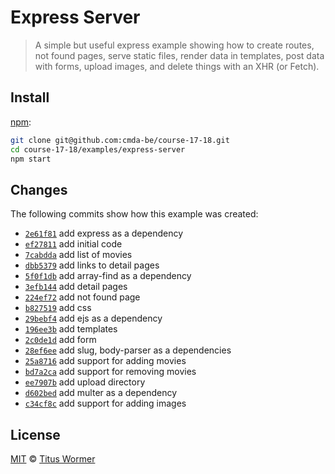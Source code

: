 # Express Server

> A simple but useful express example showing how to create routes, not found
> pages, serve static files, render data in templates, post data with forms,
> upload images, and delete things with an XHR (or Fetch).

## Install

[npm][]:

```bash
git clone git@github.com:cmda-be/course-17-18.git
cd course-17-18/examples/express-server
npm start
```

## Changes

The following commits show how this example was created:

*   [`2e61f81`](https://github.com/cmda-be/course-17-18/commit/2e61f81)
    add express as a dependency
*   [`ef27811`](https://github.com/cmda-be/course-17-18/commit/ef27811)
    add initial code
*   [`7cabdda`](https://github.com/cmda-be/course-17-18/commit/7cabdda)
    add list of movies
*   [`dbb5379`](https://github.com/cmda-be/course-17-18/commit/dbb5379)
    add links to detail pages
*   [`5f0f1db`](https://github.com/cmda-be/course-17-18/commit/5f0f1db)
    add array-find as a dependency
*   [`3efb144`](https://github.com/cmda-be/course-17-18/commit/3efb144)
    add detail pages
*   [`224ef72`](https://github.com/cmda-be/course-17-18/commit/224ef72)
    add not found page
*   [`b827519`](https://github.com/cmda-be/course-17-18/commit/b827519)
    add css
*   [`29bebf4`](https://github.com/cmda-be/course-17-18/commit/29bebf4)
    add ejs as a dependency
*   [`196ee3b`](https://github.com/cmda-be/course-17-18/commit/196ee3b)
    add templates
*   [`2c0de1d`](https://github.com/cmda-be/course-17-18/commit/2c0de1d)
    add form
*   [`28ef6ee`](https://github.com/cmda-be/course-17-18/commit/28ef6ee)
    add slug, body-parser as a dependencies
*   [`25a8716`](https://github.com/cmda-be/course-17-18/commit/25a8716)
    add support for adding movies
*   [`bd7a2ca`](https://github.com/cmda-be/course-17-18/commit/bd7a2ca)
    add support for removing movies
*   [`ee7907b`](https://github.com/cmda-be/course-17-18/commit/ee7907b)
    add upload directory
*   [`d602bed`](https://github.com/cmda-be/course-17-18/commit/d602bed)
    add multer as a dependency
*   [`c34cf8c`](https://github.com/cmda-be/course-17-18/commit/c34cf8c)
    add support for adding images

## License

[MIT][] © [Titus Wormer][author]

[npm]: https://docs.npmjs.com/cli/install

[mit]: ../../license

[author]: http://wooorm.com
